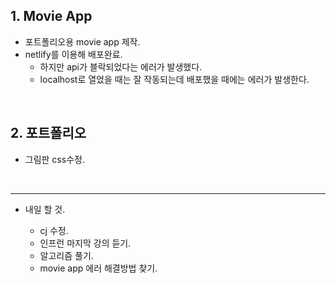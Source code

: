 <h2>1. Movie App</h2>

- 포트폴리오용 movie app 제작.
- netlify를 이용해 배포완료.
  - 하지만 api가 블락되었다는 에러가 발생했다.
  - localhost로 열었을 때는 잘 작동되는데 배포했을 때에는 에러가 발생한다. 


<br/>

<h2>2. 포트폴리오</h2>

- 그림판 css수정.


<br/>

     
<hr/>

- 내일 할 것.

  - cj 수정.
  - 인프런 마지막 강의 듣기.
  - 알고리즘 풀기.
  - movie app 에러 해결방법 찾기.

